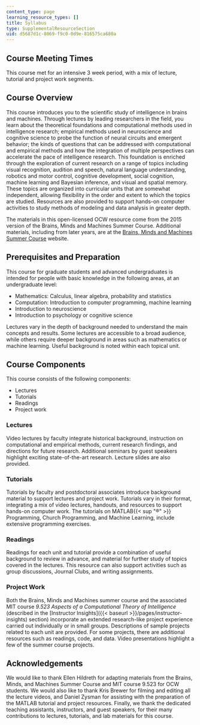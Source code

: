 ```yaml
---
content_type: page
learning_resource_types: []
title: Syllabus
type: SupplementalResourceSection
uid: d5687d1c-8069-f9c0-0d9e-816575ca680a
---
```


Course Meeting Times
--------------------

This course met for an intensive 3 week period, with a mix of lecture, tutorial and project work segments.

Course Overview
---------------

This course introduces you to the scientific study of intelligence in brains and machines. Through lectures by leading researchers in the field, you learn about the theoretical foundations and computational methods used in intelligence research; empirical methods used in neuroscience and cognitive science to probe the function of neural circuits and emergent behavior; the kinds of questions that can be addressed with computational and empirical methods and how the integration of multiple perspectives can accelerate the pace of intelligence research. This foundation is enriched through the exploration of current research on a range of topics including visual recognition, audition and speech, natural language understanding, robotics and motor control, cognitive development, social cognition, machine learning and Bayesian inference, and visual and spatial memory. These topics are organized into curricular units that are somewhat independent, allowing flexibility in the order and extent to which the topics are studied. Resources are also provided to support hands-on computer activities to study methods of modeling and data analysis in greater depth.

The materials in this open-licensed OCW resource come from the 2015 version of the Brains, Minds and Machines Summer Course. Additional materials, including from later years, are at the [Brains, Minds and Machines Summer Course](http://cbmm.mit.edu/summer-school) website.

Prerequisites and Preparation
-----------------------------

This course for graduate students and advanced undergraduates is intended for people with basic knowledge in the following areas, at an undergraduate level:

*   Mathematics: Calculus, linear algebra, probability and statistics
*   Computation: Introduction to computer programming, machine learning
*   Introduction to neuroscience
*   Introduction to psychology or cognitive science

Lectures vary in the depth of background needed to understand the main concepts and results. Some lectures are accessible to a broad audience, while others require deeper background in areas such as mathematics or machine learning. Useful background is noted within each topical unit.

Course Components
-----------------

This course consists of the following components:

*   Lectures
*   Tutorials
*   Readings
*   Project work

### Lectures

Video lectures by faculty integrate historical background, instruction on computational and empirical methods, current research findings, and directions for future research. Additional seminars by guest speakers highlight exciting state-of-the-art research. Lecture slides are also provided.

### Tutorials

Tutorials by faculty and postdoctoral associates introduce background material to support lectures and project work. Tutorials vary in their format, integrating a mix of video lectures, handouts, and resources to support hands-on computer work. The tutorials on MATLAB{{< sup "®" >}} Programming, Church Programming, and Machine Learning, include extensive programming exercises.

### Readings

Readings for each unit and tutorial provide a combination of useful background to review in advance, and material for further study of topics covered in the lectures. This resource can also support activities such as group discussions, Journal Clubs, and writing assignments.

### Project Work

Both the Brains, Minds and Machines summer course and the associated MIT course _9.523 Aspects of a Computational Theory of Intelligence_ (described in the [Instructor Insights]({{< baseurl >}}/pages/instructor-insights) section) incorporate an extended research-like project experience carried out individually or in small groups. Descriptions of sample projects related to each unit are provided. For some projects, there are additional resources such as readings, code, and data. Video presentations highlight a few of the summer course projects.

Acknowledgements
----------------

We would like to thank Ellen Hildreth for adapting materials from the Brains, Minds, and Machines Summer Course and MIT course 9.523 for OCW students. We would also like to thank Kris Brewer for filming and editing all the lecture videos, and Daniel Zysman for assisting with the preparation of the MATLAB tutorial and project resources. Finally, we thank the dedicated teaching assistants, instructors, and guest speakers, for their many contributions to lectures, tutorials, and lab materials for this course.